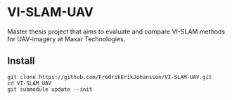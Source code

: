 # VI-SLAM-UAV
Master thesis project that aims to evaluate and compare VI-SLAM methods for UAV-imagery at Maxar Technologies.

## Install
```
git clone https://github.com/FredrikErikJohansson/VI-SLAM-UAV.git
cd VI-SLAM_UAV
git submodule update --init
```
